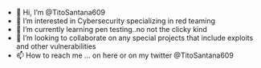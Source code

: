 - 👋 Hi, I’m @TitoSantana609
- 👀 I’m interested in Cybersecurity specializing in red teaming
- 🌱 I’m currently learning pen testing..no not the clicky kind
- 💞️ I’m looking to collaborate on any special projects that include exploits and other vulnerabilities
- 📫 How to reach me ... on here or on my twitter @TitoSantana609

<!---
TitoSantana609/TitoSantana609 is a ✨ special ✨ repository because its `README.md` (this file) appears on your GitHub profile.
You can click the Preview link to take a look at your changes.
--->
